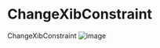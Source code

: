 # ChangeXibConstraint
ChangeXibConstraint
![image](https://github.com/Z-hui/ChangeXibConstraint/tree/master/ChangeXibConstraint／Demo效果图.png)

